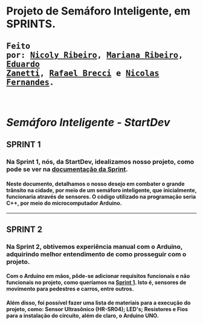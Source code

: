 # Projeto de Semáforo Inteligente, em SPRINTS.

## <pre>Feito por: [Nicoly Ribeiro](http://github.com/nicolyribeiroo7 "Nicoly Ribeiro"), [Mariana Ribeiro](http://github.com/MarianaRibeiro07 "Mariana Ribeiro"), <br>[Eduardo Zanetti](http://github.com/Z4nettx "Eduardo Zanetti"), [Rafael Brecci](http://github.com/rbrecci "Rafael Brecci") e [Nicolas Fernandes](http://github.com/NickSantos18 "Nicolas Fernandes").

<br>

# ***Semáforo Inteligente - StartDev***
## SPRINT 1
### Na Sprint 1, nós, da StartDev, idealizamos nosso projeto, como pode se ver na [documentação da Sprint](./SPRINT1/ProjetoSemaforoInteligenteSPRINT1.pdf). 
#### Neste documento, detalhamos o nosso desejo em combater o grande trânsito na cidade, por meio de um semáforo inteligente, que inicialmente, funcionaria através de sensores. O código utilizado na programação seria C++, por meio do microcomputador Arduino.

<hr>

## SPRINT 2
### Na Sprint 2, obtivemos experiência manual com o Arduino, adquirindo melhor entendimento de como prosseguir com o projeto.
#### Com o Arduino em mãos, pôde-se adicionar requisitos funcionais e não funcionais no projeto, como queríamos na [Sprint 1](./SPRINT1/). Isto é, sensores de movimento para pedestres e carros, entre outros. 
#### Além disso, foi possível fazer uma lista de materiais para a execução do projeto, como: Sensor Ultrasônico (HR-SR04); LED's; Resistores e Fios para a instalação do circuito, além de claro, o Arduino UNO.
